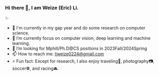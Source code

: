 ### Hi there 👋, I am Weize (Eric) Li.

✨

- 🔭 I'm currently in my gap year and do some research on computer science.  
- 🌱 I’m currently focus on computer vision, deep learning and machine learning.  
- 🤔 I’m looking for Mphill/Ph.D@CS positions in 2023Fall/2024Spring  
- 📫 How to reach me: liweize0224@gmail.com  
- ⚡ Fun fact: Except for research, I also enjoy traveling🌄, photography📷, soccer⚽, and racing🚘.  
